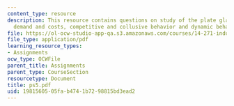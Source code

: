 ```yaml
---
content_type: resource
description: This resource contains questions on study of the plate glass industry,
  demand and costs, competitive and collusive behavior and dynamic behavior of firms.
file: https://ol-ocw-studio-app-qa.s3.amazonaws.com/courses/14-271-industrial-organization-i-fall-2005/1981560505fab4741b7298815bd3ead2_ps5.pdf
file_type: application/pdf
learning_resource_types:
- Assignments
ocw_type: OCWFile
parent_title: Assignments
parent_type: CourseSection
resourcetype: Document
title: ps5.pdf
uid: 19815605-05fa-b474-1b72-98815bd3ead2
---
```

